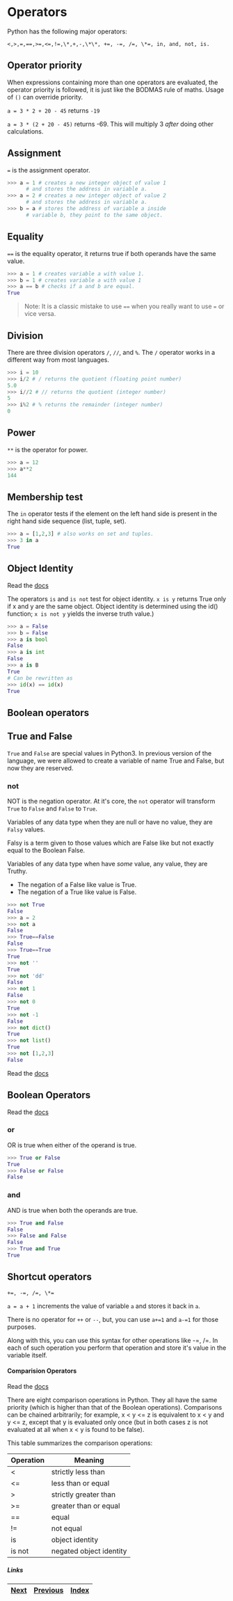# Operators

Python has the following major operators:

`<,>,=,==,>=,<=,!=,\*,+,-,\*\*, +=, -=, /=, \*=, in, and, not, is.`

## Operator priority
When expressions containing more than one operators are evaluated, the operator priority is followed, it is just like the BODMAS rule of maths. Usage of `()` can override priority. 

`a = 3 * 2 + 20 - 45` returns `-19`

`a = 3 * (2 + 20 - 45)` returns -69. This will multiply 3 _after_ doing other calculations.

## Assignment

`=` is the assignment operator. 

```python
>>> a = 1 # creates a new integer object of value 1
	  # and stores the address in variable a.
>>> a = 2 # creates a new integer object of value 2
	  # and stores the address in variable a.
>>> b = a # stores the address of variable a inside
 	  # variable b, they point to the same object.

```

## Equality
`==` is the equality operator, it returns true if both operands have the same value.

```python
>>> a = 1 # creates variable a with value 1.
>>> b = 1 # creates variable a with value 1
>>> a == b # checks if a and b are equal.
True
```

> Note: It is a classic mistake to use `==` when you really want to use `=` or vice versa. 

## Division

There are three division operators `/`, `//`, and `%`. The `/` operator works in a different way from most languages.

```python
>>> i = 10
>>> i/2 # / returns the quotient (floating point number)
5.0
>>> i//2 # // returns the quotient (integer number)
5
>>> i%2 # % returns the remainder (integer number)
0
```

## Power

`**` is the operator for power.

```python	
>>> a = 12
>>> a**2
144
```

## Membership test

The `in` operator tests if the element on the left hand side is present in the right hand side sequence (list, tuple, set).

```python
>>> a = [1,2,3] # also works on set and tuples.
>>> 3 in a
True
```

## Object Identity

Read the [docs](https://docs.python.org/3.6/reference/expressions.html#is)

The operators `is` and `is not` test for object identity. `x is y` returns True only if x and y are the same object. Object identity is determined using the id() function; `x is not y` yields the inverse truth value.)

```python
>>> a = False
>>> b = False
>>> a is bool
False
>>> a is int
False
>>> a is B
True
# Can be rewritten as
>>> id(x) == id(x)
True
```

## Boolean operators

## True and False
`True` and `False` are special values in Python3. In previous version of the language, we were allowed to create a variable of name True and False, but now they are reserved. 

### not

NOT is the negation operator. At it's core, the `not` operator will transform `True` to `False` and `False` to `True`.

Variables of any data type when they are null or have no value, they are `Falsy` values. 

Falsy is a term given to those values which are False like but not exactly equal to the Boolean False.

Variables of any data type when have _some_ value, any value, they are Truthy.

* The negation of a False like value is True.
* The negation of a True like value is False.

```python
>>> not True
False
>>> a = 2
>>> not a
False
>>> True==False
False
>>> True==True
True
>>> not ''
True
>>> not 'dd'
False
>>> not 1
False
>>> not 0
True
>>> not -1
False
>>> not dict()
True
>>> not list()
True
>>> not [1,2,3]
False
```

Read the [docs](http://docs.python.org/3/library/stdtypes.html#truth-value-testing)

## Boolean Operators

Read the [docs](http://docs.python.org/3/library/stdtypes.html#boolean-operations-and-or-not)

### or

OR is true when either of the operand is true.

```python
>>> True or False
True
>>> False or False
False
```

### and

AND is true when both the operands are true.

```python
>>> True and False
False
>>> False and False
False
>>> True and True
True
```


## Shortcut operators

`+=, -=, /=, \*=`

`a = a + 1` increments the value of variable `a` and stores it back in `a`.

There is no operator for `++` or `--`, but, you can use `a+=1` and `a-=1` for those purposes.

Along with this, you can use this syntax for other operations like -=, /=. In each of such operation you perform that operation and store it's value in the variable itself.

#### Comparision Operators

Read the [docs](https://docs.python.org/3/library/stdtypes.html#comparisons)

There are eight comparison operations in Python. They all have the same priority (which is higher than that of the Boolean operations). Comparisons can be chained arbitrarily; for example, x < y <= z is equivalent to x < y and y <= z, except that y is evaluated only once (but in both cases z is not evaluated at all when x < y is found to be false).

This table summarizes the comparison operations:

|Operation |	Meaning|
|------|------|
|< |	strictly less than|
|<= |	less than or equal|
|> 	|strictly greater than|
|>= |	greater than or equal|
|== |	equal|
|!= |	not equal|
|is |	object identity|
|is not |	negated object identity|

##### Links

|[Next](04-list-set-dict.md) | [Previous](03-01-understanding-variables.md) |  [Index](SUMMARY.md)
| ----| ----| ----| 
